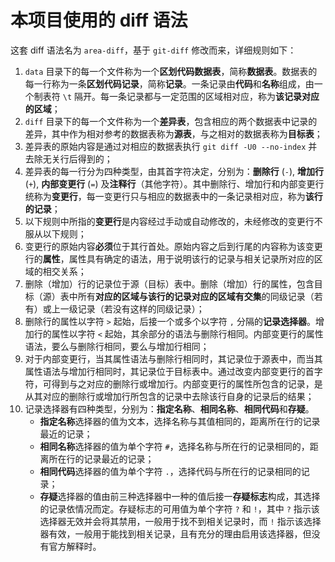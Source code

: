 # 本项目使用的 diff 语法

这套 diff 语法名为 `area-diff`，基于 `git-diff` 修改而来，详细规则如下：

1. `data` 目录下的每一个文件称为一个**区划代码数据表**，简称**数据表**。数据表的每一行称为一条**区划代码记录**，简称**记录**。一条记录由**代码**和**名称**组成，由一个制表符 `\t` 隔开。每一条记录都与一定范围的区域相对应，称为**该记录对应的区域**；
1. `diff` 目录下的每一个文件称为一个**差异表**，包含相应的两个数据表中记录的差异，其中作为相对参考的数据表称为**源表**，与之相对的数据表称为**目标表**；
1. 差异表的原始内容是通过对相应的数据表执行 `git diff -U0 --no-index` 并去除无关行后得到的；
1. 差异表的每一行分为四种类型，由其首字符决定，分别为：**删除行** (`-`), **增加行** (`+`), **内部变更行** (`=`) 及**注释行**（其他字符）。其中删除行、增加行和内部变更行统称为**变更行**，每一变更行只与相应的数据表中的一条记录相对应，称为**该行的记录**；
1. 以下规则中所指的**变更行**是内容经过手动或自动修改的，未经修改的变更行不服从以下规则；
1. 变更行的原始内容**必须**位于其行首处。原始内容之后到行尾的内容称为该变更行的**属性**，属性具有确定的语法，用于说明该行的记录与相关记录所对应的区域的相交关系；
1. 删除（增加）行的记录位于源（目标）表中。删除（增加）行的属性，包含目标（源）表中所有**对应的区域与该行的记录对应的区域有交集**的同级记录（若有）或上一级记录（若没有这样的同级记录）；
1. 删除行的属性以字符 `>` 起始，后接一个或多个以字符 `,` 分隔的**记录选择器**。增加行的属性以字符 `<` 起始，其余部分的语法与删除行相同。内部变更行的属性语法，要么与删除行相同，要么与增加行相同；
1. 对于内部变更行，当其属性语法与删除行相同时，其记录位于源表中，而当其属性语法与增加行相同时，其记录位于目标表中。通过改变内部变更行的首字符，可得到与之对应的删除行或增加行。内部变更行的属性所包含的记录，是从其对应的删除行或增加行所包含的记录中去除该行自身的记录后的结果；
1. 记录选择器有四种类型，分别为：**指定名称**、**相同名称**、**相同代码**和**存疑**。
    - **指定名称**选择器的值为文本，选择名称与其值相同的，距离所在行的记录最近的记录；
    - **相同名称**选择器的值为单个字符 `#`，选择名称与所在行的记录相同的，距离所在行的记录最近的记录；
    - **相同代码**选择器的值为单个字符 `.`，选择代码与所在行的记录相同的记录；
    - **存疑**选择器的值由前三种选择器中一种的值后接一**存疑标志**构成，其选择的记录依情况而定。存疑标志的可用值为单个字符 `?` 和 `!`，其中 `?` 指示该选择器无效并会将其禁用，一般用于找不到相关记录时，而 `!` 指示该选择器有效，一般用于能找到相关记录，且有充分的理由启用该选择器，但没有官方解释时。
